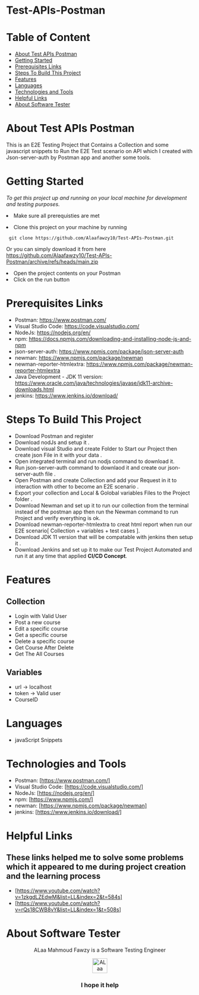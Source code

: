 # Test-APIs-Postman
# Table of Content
- [About Test APIs Postman](#about-test-apis-postman)
- [Getting Started](#getting-started)
- [Prerequisites Links](#prerequisites-links)
- [Steps To Build This Project](#steps-to-build-this-project)
- [Features](#features)
- [Languages](#languages)
- [Technologies and Tools](#technologies-and-tools)
- [Helpful Links](#helpful-links)
- [About Software Tester](#about-software-tester)

 # About Test APIs Postman
This is an E2E Testing Project that Contains a Collection and some javascript snippets to Run the E2E Test scenario on API which I created with Json-server-auth by Postman app and another some tools.
 
 # Getting Started

  *To get this project up and running on your local machine for development and testing purposes.* <li> Make sure all prerequisties are met  
<li> Clone this project on your machine by running  

     git clone https://github.com/Alaafawzy10/Test-APIs-Postman.git

Or you can simply download it from here https://github.com/Alaafawzy10/Test-APIs-Postman/archive/refs/heads/main.zip
<li> Open the project contents on your Postman 
<li> Click on the run button
  
  # Prerequisites Links
  - Postman: https://www.postman.com/
  - Visual Studio Code: https://code.visualstudio.com/
  - NodeJs: https://nodejs.org/en/
  - npm: https://docs.npmjs.com/downloading-and-installing-node-js-and-npm
  - json-server-auth: https://www.npmjs.com/package/json-server-auth
  - newman: https://www.npmjs.com/package/newman
  - newman-reporter-htmlextra: https://www.npmjs.com/package/newman-reporter-htmlextra
  - Java Development - JDK 11 version: https://www.oracle.com/java/technologies/javase/jdk11-archive-downloads.html
  - jenkins: https://www.jenkins.io/download/
  
 # Steps To Build This Project 
  - Download Postman and register
  - Download nodJs and setup it .
  - Download visual Studio and create Folder to Start our Project then create json File in it with your data .
  - Open integrated terminal and run nodjs command to download it.
  - Run json-server-auth command to downlaod it and create our json-server-auth file .
  - Open Postman and create Collection and add your Request in it to interaction with other to become an E2E scenario .
  - Export your collection and Local & Golobal variables Files to the Project folder .
  - Download Newman and set up it to run our collection from the terminal instead of the postman app then run the Newman command to run Project and verify everything is ok.
  - Download newman-reporter-htmlextra to creat html report when run our E2E scenario[ Collection + variables + test cases ].
  - Download JDK 11 version that will be compatable with jenkins then setup it .
  - Download Jenkins and set up it to make our Test Project Automated and run it at any time that applied **CI/CD Concept**.
  
#  Features
  
  ## Collection
  - Login with Valid User
  - Post a new course
  - Edit a specific course
  - Get a specific course
  - Delete a specific course
  - Get Course After Delete
  - Get The All Courses
  
 ## Variables
  - url -> localhost
  - token -> Valid user
  - CourseID
# Languages
  - javaScript Snippets 
# Technologies and Tools
  - Postman: [https://www.postman.com/]
  - Visual Studio Code: [https://code.visualstudio.com/]
  - NodeJs: [https://nodejs.org/en/]
  - npm: [https://www.npmjs.com/]
  - newman: [https://www.npmjs.com/package/newman]
  - jenkins: [https://www.jenkins.io/download/]
  
  
# Helpful Links
  ## These links helped me to solve some problems which it appeared to me during project creation and the learning process
   - [https://www.youtube.com/watch?v=1zkgdLZEdwM&list=LL&index=2&t=584s]
   - [https://www.youtube.com/watch?v=rQs18CWB8vY&list=LL&index=1&t=508s]
  
# About Software Tester
  <div align="center">
  ALaa Mahmoud Fawzy is a Software Testing Engineer
  </div>
 <p> </p>
 <p> </p>
  <div align="center">
  <!-- ALaa Mahmoud Fawzy LinkedIn -->
  <a href="https://www.linkedin.com/in/alaa-mahmoud-fawzy-khalid-3732a8191/">
    <img src="https://user-images.githubusercontent.com/33738409/154184172-7a13b01e-6eb1-4134-ae91-c82588a7b27b.png" width="40px" height="40px"  
      alt="ALaa Mahmoud Fawzy Linkedin Profile" />
  </a>
</div>
<p> </p>
<h3 align="center"> I hope it help </h3>
